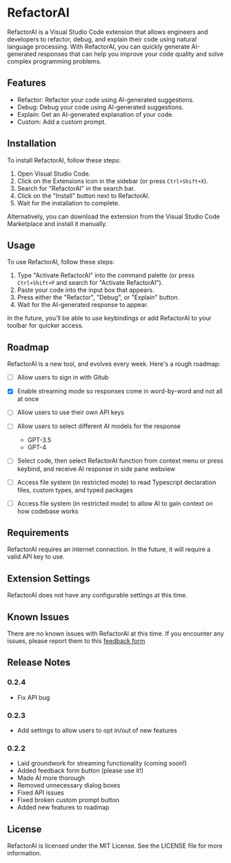 # RefactorAI

RefactorAI is a Visual Studio Code extension that allows engineers and developers to refactor, debug, and explain their code using natural language processing. With RefactorAI, you can quickly generate AI-generated responses that can help you improve your code quality and solve complex programming problems.

## Features

-   Refactor: Refactor your code using AI-generated suggestions.
-   Debug: Debug your code using AI-generated suggestions.
-   Explain: Get an AI-generated explanation of your code.
-   Custom: Add a custom prompt.

## Installation

To install RefactorAI, follow these steps:

1. Open Visual Studio Code.
2. Click on the Extensions icon in the sidebar (or press `Ctrl+Shift+X`).
3. Search for "RefactorAI" in the search bar.
4. Click on the "Install" button next to RefactorAI.
5. Wait for the installation to complete.

Alternatively, you can download the extension from the Visual Studio Code Marketplace and install it manually.

## Usage

To use RefactorAI, follow these steps:

1. Type "Activate RefactorAI" into the command palette (or press `Ctrl+Shift+P` and search for "Activate RefactorAI").
2. Paste your code into the input box that appears.
3. Press either the "Refactor", "Debug", or "Explain" button.
4. Wait for the AI-generated response to appear.

In the future, you'll be able to use keybindings or add RefactorAI to your toolbar for quicker access.

## Roadmap

RefactorAI is a new tool, and evolves every week. Here's a rough roadmap:

-   [ ] Allow users to sign in with Gitub

-   [x] Enable streaming mode so responses come in word-by-word and not all at once

-   [ ] Allow users to use their own API keys

-   [ ] Allow users to select different AI models for the response

    -   GPT-3.5
    -   GPT-4

-   [ ] Select code, then select RefactorAI function from context menu or press keybind, and receive AI response in side pane webview

-   [ ] Access file system (in restricted mode) to read Typescript declaration files, custom types, and typed packages

-   [ ] Access file system (in restricted mode) to allow AI to gain context on how codebase works

## Requirements

RefactorAI requires an internet connection. In the future, it will require a valid API key to use.

## Extension Settings

RefactorAI does not have any configurable settings at this time.

## Known Issues

There are no known issues with RefactorAI at this time. If you encounter any issues, please report them to this [feedback form](https://forms.gle/WovhUia6eJQ8NeSW6)

## Release Notes

### 0.2.4

-   Fix API bug 

### 0.2.3

-   Add settings to allow users to opt in/out of new features 

### 0.2.2

-   Laid groundwork for streaming functionality (coming soon!)
-   Added feedback form button (please use it!)
-   Made AI more thorough
-   Removed unnecessary dialog boxes
-   Fixed API issues
-   Fixed broken custom prompt button
-   Added new features to roadmap

## License

RefactorAI is licensed under the MIT License. See the LICENSE file for more information.
